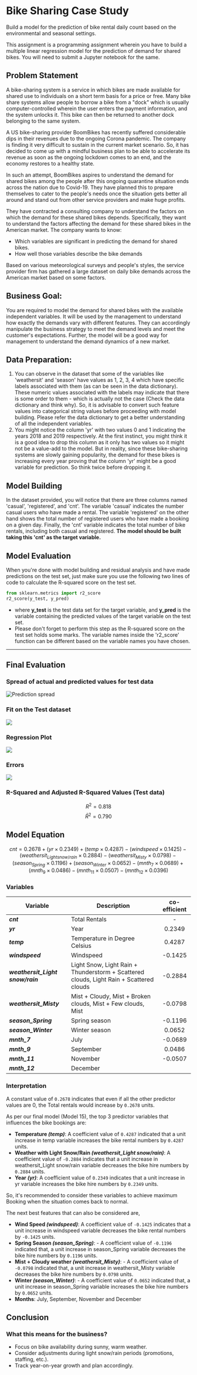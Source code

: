 # Bike Sharing Case Study
Build a model for the prediction of bike rental daily count based on the environmental and seasonal settings.

This assignment is a programming assignment wherein you have to build a multiple linear regression model for the prediction of demand for shared bikes. You will need to submit a Jupyter notebook for the same. 

## Problem Statement
A bike-sharing system is a service in which bikes are made available for shared use to individuals on a short term basis for a price or free. Many bike share systems allow people to borrow a bike from a "dock" which is usually computer-controlled wherein the user enters the payment information, and the system unlocks it. This bike can then be returned to another dock belonging to the same system.

A US bike-sharing provider BoomBikes has recently suffered considerable dips in their revenues due to the ongoing Corona pandemic. The company is finding it very difficult to sustain in the current market scenario. So, it has decided to come up with a mindful business plan to be able to accelerate its revenue as soon as the ongoing lockdown comes to an end, and the economy restores to a healthy state. 

In such an attempt, BoomBikes aspires to understand the demand for shared bikes among the people after this ongoing quarantine situation ends across the nation due to Covid-19. They have planned this to prepare themselves to cater to the people's needs once the situation gets better all around and stand out from other service providers and make huge profits.

They have contracted a consulting company to understand the factors on which the demand for these shared bikes depends. Specifically, they want to understand the factors affecting the demand for these shared bikes in the American market. The company wants to know:
- Which variables are significant in predicting the demand for shared bikes.
- How well those variables describe the bike demands

Based on various meteorological surveys and people's styles, the service provider firm has gathered a large dataset on daily bike demands across the American market based on some factors. 

## Business Goal:
You are required to model the demand for shared bikes with the available independent variables. It will be used by the management to understand how exactly the demands vary with different features. They can accordingly manipulate the business strategy to meet the demand levels and meet the customer's expectations. Further, the model will be a good way for management to understand the demand dynamics of a new market. 

## Data Preparation:
1. You can observe in the dataset that some of the variables like 'weathersit' and 'season' have values as 1, 2, 3, 4 which have specific labels associated with them (as can be seen in the data dictionary). These numeric values associated with the labels may indicate that there is some order to them - which is actually not the case (Check the data dictionary and think why). So, it is advisable to convert such feature values into categorical string values before proceeding with model building. Please refer the data dictionary to get a better understanding of all the independent variables.
2. You might notice the column 'yr' with two values 0 and 1 indicating the years 2018 and 2019 respectively. At the first instinct, you might think it is a good idea to drop this column as it only has two values so it might not be a value-add to the model. But in reality, since these bike-sharing systems are slowly gaining popularity, the demand for these bikes is increasing every year proving that the column 'yr' might be a good variable for prediction. So think twice before dropping it.

## Model Building
In the dataset provided, you will notice that there are three columns named 'casual', 'registered', and 'cnt'. The variable 'casual' indicates the number casual users who have made a rental. The variable 'registered' on the other hand shows the total number of registered users who have made a booking on a given day. Finally, the 'cnt' variable indicates the total number of bike rentals, including both casual and registered. **The model should be built taking this 'cnt' as the target variable.**

## Model Evaluation
When you're done with model building and residual analysis and have made predictions on the test set, just make sure you use the following two lines of code to calculate the R-squared score on the test set.
 ```python
from sklearn.metrics import r2_score
r2_score(y_test, y_pred)
```

- where **y_test** is the test data set for the target variable, and **y_pred** is the variable containing the predicted values of the target variable on the test set.
- Please don't forget to perform this step as the R-squared score on the test set holds some marks. The variable names inside the 'r2_score' function can be different based on the variable names you have chosen.

___
## Final Evaluation
### Spread of actual and predicted values for test data
![Prediction spread](Prediction_spread.png)

### Fit on the Test dataset
![](Actual_vs_Predictions.png)

### Regression Plot
![](Regression_Plot.png)

### Errors
![](Error_Terms.png)

### R-Squared and Adjusted R-Squared Values (Test data)
$$R^2 = 0.818$$
$$\bar{R}^2 = 0.790$$


## Model Equation
$$cnt = 0.2678 + (yr \times 0.2349) + (temp \times 0.4287) - (windspeed \times 0.1425) - (weathersit_{Light snow/rain} \times 0.2884) - 
(weathersit_{Misty} \times 0.0798) - (season_{Spring} \times 0.1196) + (season_{Winter} \times 0.0652) - (mnth_{7} \times 0.0689) + (mnth_{9} \times 0.0486) - (mnth_{11} \times 0.0507) - (mnth_{12} \times 0.0396)$$

### Variables
| **Variable**                     | **Description**                                                                         | **co-efficient** |
|----------------------------------|-----------------------------------------------------------------------------------------|:----------------:|
| **_cnt_**                        | Total Rentals                                                                           |        -         |
| **_yr_**                         | Year                                                                                    |      0.2349      |
| **_temp_**                       | Temperature in Degree Celsius                                                           |      0.4287      |
| **_windspeed_**                  | Windspeed                                                                               |     -0.1425      |
| **_weathersit_Light snow/rain_** | Light Snow, Light Rain + Thunderstorm + Scattered clouds, Light Rain + Scattered clouds |     -0.2884      |
| **_weathersit_Misty_**           | Mist + Cloudy, Mist + Broken clouds, Mist + Few clouds, Mist                            |     -0.0798      |
| **_season_Spring_**              | Spring season                                                                           |     -0.1196      |
| **_season_Winter_**              | Winter season                                                                           |      0.0652      |
| **_mnth_7_**                     | July                                                                                    |     -0.0689      |
| **_mnth_9_**                     | September                                                                               |      0.0486      |
| **_mnth_11_**                    | November                                                                                |     -0.0507      |
| **_mnth_12_**                    | December    


### Interpretation

A constant value of `0.2678` indicates that even if all the other predictor values are 0, the Total rentals would increase by `0.2678` units.

As per our final model (Model 15), the top 3 predictor variables that influences the bike bookings are:

- **Temperature _(temp)_**: A coefficient value of `0.4287` indicated that a unit increase in temp variable increases the bike rental numbers by `0.4287` units.
- **Weather with Light Snow/Rain _(weathersit_Light snow/rain)_**: A coefficient value of `-0.2884` indicates that a unit increase in weathersit_Light snow/rain variable decreases the bike hire numbers by `0.2884` units.
- **Year _(yr)_**: A coefficient value of `0.2349` indicates that a unit increase in yr variable increases the bike hire numbers by `0.2349` units.

So, it's recommended to consider these variables to achieve maximum Booking when the situation comes back to normal.

The next best features that can also be considered are,

- **Wind Speed _(windspeed)_**: A coefficient value of `-0.1425` indicates that a unit increase in windspeed variable decreases the bike rental numbers by `-0.1425` units.
- **Spring Season _(season_Spring)_**: - A coefficient value of `-0.1196` indicated that, a unit increase in season_Spring variable decreases the bike hire numbers by `0.1196` units.
- **Mist + Cloudy weather _(weathersit_Misty)_**: - A coefficient value of `-0.0798` indicated that, a unit increase in weathersit_Misty variable decreases the bike hire numbers by `0.0798` units.
- **Winter _(season_Winter)_**: - A coefficient value of `0.0652` indicated that, a unit increase in season_Spring variable increases the bike hire numbers by `0.0652` units.
- **Months**: July, September, November and December

## Conclusion
### What this means for the business?
- Focus on bike availability during sunny, warm weather.
- Consider adjustments during light snow/rain periods (promotions, staffing, etc.).
- Track year-on-year growth and plan accordingly.
